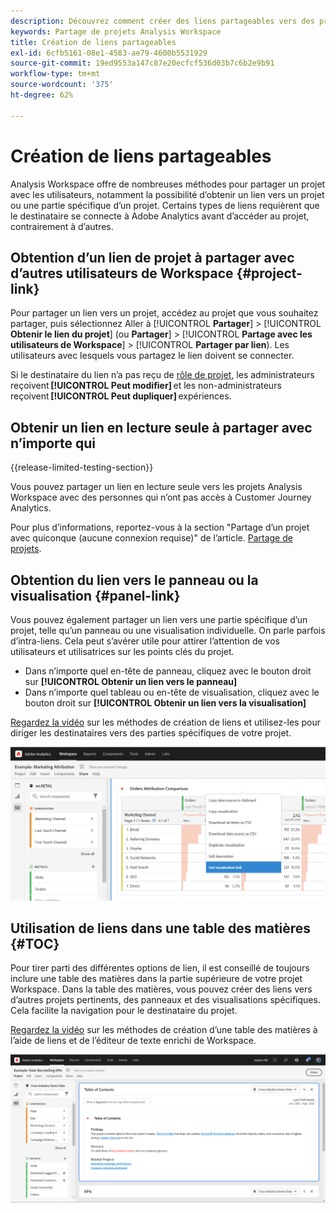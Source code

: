 ```yaml
---
description: Découvrez comment créer des liens partageables vers des projets ou des visualisations
keywords: Partage de projets Analysis Workspace
title: Création de liens partageables
exl-id: 6cfb5161-08e1-4583-ae79-4600b5531929
source-git-commit: 19ed9553a147c87e20ecfcf536d03b7c6b2e9b91
workflow-type: tm+mt
source-wordcount: '375'
ht-degree: 62%

---
```


# Création de liens partageables

Analysis Workspace offre de nombreuses méthodes pour partager un projet avec les utilisateurs, notamment la possibilité d’obtenir un lien vers un projet ou une partie spécifique d’un projet. Certains types de liens requièrent que le destinataire se connecte à Adobe Analytics avant d’accéder au projet, contrairement à d’autres.

## Obtention d’un lien de projet à partager avec d’autres utilisateurs de Workspace {#project-link}

Pour partager un lien vers un projet, accédez au projet que vous souhaitez partager, puis sélectionnez Aller à [!UICONTROL **Partager**] > [!UICONTROL **Obtenir le lien du projet**] (ou **Partager**] > [!UICONTROL **Partage avec les utilisateurs de Workspace**] > [!UICONTROL **Partager par lien**). Les utilisateurs avec lesquels vous partagez le lien doivent se connecter.

Si le destinataire du lien n’a pas reçu de [rôle de projet](https://experienceleague.adobe.com/docs/analytics/analyze/analysis-workspace/curate-share/share-projects.html?lang=fr), les administrateurs reçoivent **[!UICONTROL Peut modifier]** et les non-administrateurs reçoivent **[!UICONTROL Peut dupliquer]** expériences.

## Obtenir un lien en lecture seule à partager avec n’importe qui

{{release-limited-testing-section}}

Vous pouvez partager un lien en lecture seule vers les projets Analysis Workspace avec des personnes qui n’ont pas accès à Customer Journey Analytics.

Pour plus d’informations, reportez-vous à la section &quot;Partage d’un projet avec quiconque (aucune connexion requise)&quot; de l’article. [Partage de projets](/help/analysis-workspace/curate-share/share-projects.md).

## Obtention du lien vers le panneau ou la visualisation {#panel-link}

Vous pouvez également partager un lien vers une partie spécifique d’un projet, telle qu’un panneau ou une visualisation individuelle. On parle parfois d’intra-liens. Cela peut s’avérer utile pour attirer l’attention de vos utilisateurs et utilisatrices sur les points clés du projet.

* Dans n’importe quel en-tête de panneau, cliquez avec le bouton droit sur **[!UICONTROL Obtenir un lien vers le panneau]**
* Dans n’importe quel tableau ou en-tête de visualisation, cliquez avec le bouton droit sur **[!UICONTROL Obtenir un lien vers la visualisation]**

[Regardez la vidéo](https://experienceleague.adobe.com/docs/analytics-learn/tutorials/analysis-workspace/visualizations/intra-linking-in-analysis-workspace.html?lang=fr) sur les méthodes de création de liens et utilisez-les pour diriger les destinataires vers des parties spécifiques de votre projet.

![](assets/get-viz-link.png)

## Utilisation de liens dans une table des matières {#TOC}

Pour tirer parti des différentes options de lien, il est conseillé de toujours inclure une table des matières dans la partie supérieure de votre projet Workspace. Dans la table des matières, vous pouvez créer des liens vers d’autres projets pertinents, des panneaux et des visualisations spécifiques. Cela facilite la navigation pour le destinataire du projet.

[Regardez la vidéo](https://experienceleague.adobe.com/docs/analytics-learn/tutorials/analysis-workspace/navigating-workspace-projects/create-a-toc-in-analysis-workspace.html?lang=fr) sur les méthodes de création d’une table des matières à l’aide de liens et de l’éditeur de texte enrichi de Workspace.

![](assets/toc.png)
